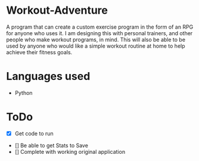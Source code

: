 # Workout-Adventure

A program that can create a custom exercise program in the form of an RPG for anyone who uses it. I am designing this with personal trainers, and other people who make workout programs, in mind. This will also be able to be used by anyone who would like a simple workout routine at home to help achieve their fitness goals.



# Languages used
- Python

# ToDo
- [X] Get code to run
- [] Be able to get Stats to Save
- [] Complete with working original application
